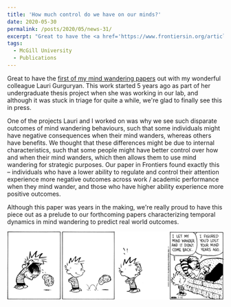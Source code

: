 ```yaml
---
title: 'How much control do we have on our minds?'
date: 2020-05-30
permalink: /posts/2020/05/news-31/
excerpt: "Great to have the <a href='https://www.frontiersin.org/articles/10.3389/fpsyg.2020.00909/full' target='_blank'>first of my mind wandering papers</a> out with my wonderful colleague Lauri Gurguryan. This work started 5 years ago as part of her undergraduate thesis project when she was working in our lab, and although it was stuck in triage for quite a while, we're glad to finally see this in press.<br><br>One of the projects Lauri and I worked on was why we see such disparate outcomes of mind wandering behaviours, such that some individuals might have negative consequences when their mind wanders, whereas others have benefits. We thought that these differences might be due to internal characteristics, such that some people might have better control over how and when their mind wanders, which then allows them to use mind wandering for strategic purposes. Our paper in Frontiers found exactly this – individuals who have a lower ability to regulate and control their attention experience more negative outcomes across work / academic performance when they mind wander, and those who have higher ability experience more positive outcomes.<br><br>Although this paper was years in the making, we're really proud to have this piece out as a prelude to our forthcoming papers characterizing temporal dynamics in mind wandering to predict real world outcomes.<br><br><img src='/images/posts/2020_05_paper.gif'><br><br>"
tags:
  - McGill University
  - Publications
---
```


Great to have the [first of my mind wandering papers](https://www.frontiersin.org/articles/10.3389/fpsyg.2020.00909/full) out with my wonderful colleague Lauri Gurguryan. This work started 5 years ago as part of her undergraduate thesis project when she was working in our lab, and although it was stuck in triage for quite a while, we're glad to finally see this in press.

One of the projects Lauri and I worked on was why we see such disparate outcomes of mind wandering behaviours, such that some individuals might have negative consequences when their mind wanders, whereas others have benefits. We thought that these differences might be due to internal characteristics, such that some people might have better control over how and when their mind wanders, which then allows them to use mind wandering for strategic purposes. Our paper in Frontiers found exactly this – individuals who have a lower ability to regulate and control their attention experience more negative outcomes across work / academic performance when they mind wander, and those who have higher ability experience more positive outcomes.

Although this paper was years in the making, we're really proud to have this piece out as a prelude to our forthcoming papers characterizing temporal dynamics in mind wandering to predict real world outcomes.

![internal](/images/posts/2020_05_paper.gif)